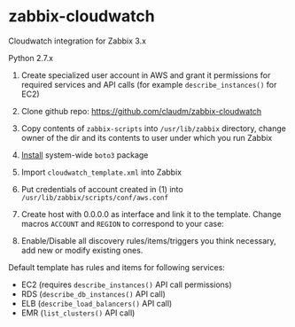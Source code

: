 # zabbix-cloudwatch
Cloudwatch integration for Zabbix 3.x

Python 2.7.x

1. Create specialized user account in AWS and grant it permissions for required services and API calls (for example `describe_instances()` for EC2)
2. Clone github repo: https://github.com/claudm/zabbix-cloudwatch
3. Copy contents of `zabbix-scripts` into `/usr/lib/zabbix` directory, change owner of  the dir and its contents to user under which you run Zabbix
4. [Install](http://boto3.readthedocs.io/en/latest/guide/quickstart.html) system-wide `boto3` package
5. Import `cloudwatch_template.xml` into Zabbix
6. Put credentials of account created in (1) into `/usr/lib/zabbix/scripts/conf/aws.conf`
7. Create host with 0.0.0.0 as interface and link it to the template. Change macros `ACCOUNT` and `REGION` to correspond to your case: 

8. Enable/Disable all discovery rules/items/triggers you think necessary, add new or modify existing ones.

Default template has rules and items for following services:
* EC2 (requires `describe_instances()` API call permissions)
* RDS (`describe_db_instances()` API call)
* ELB (`describe_load_balancers()` API call)
* EMR (`list_clusters()` API call)



